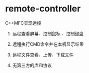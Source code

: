 # remote-controller

C++MFC实现远控

1. 远程查看屏幕、控制鼠标 、控制键盘 

2. 远程执行CMD命令并在本机显示结果

3. 远程文件查看，上传、下载文件

4. 无第三方的库和协议
